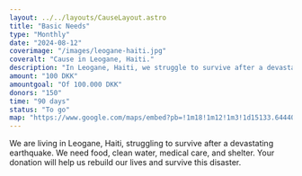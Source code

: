 ```yaml
---
layout: ../../layouts/CauseLayout.astro
title: "Basic Needs"
type: "Monthly"
date: "2024-08-12"
coverimage: "/images/leogane-haiti.jpg"
coveralt: "Cause in Leogane, Haiti."
description: "In Leogane, Haiti, we struggle to survive after a devastating earthquake destroyed our community."
amount: "100 DKK"
amountgoal: "Of 100.000 DKK"
donors: "150"
time: "90 days"
status: "To go"
map: "https://www.google.com/maps/embed?pb=!1m18!1m12!1m3!1d15133.644405589543!2d-72.6372456937449!3d18.51031562129761!2m3!1f0!2f0!3f0!3m2!1i1024!2i768!4f13.1!3m3!1m2!1s0x8eb9cdcd5558ae65%3A0xf020c6e583ae7ab9!2zTMOpb2fDom5lLCBIYWl0aQ!5e0!3m2!1sda!2sdk!4v1733998535782!5m2!1sda!2sdk"
---
```


We are living in Leogane, Haiti, struggling to survive after a devastating earthquake. We need food, clean water, medical care, and shelter. Your donation will help us rebuild our lives and survive this disaster.